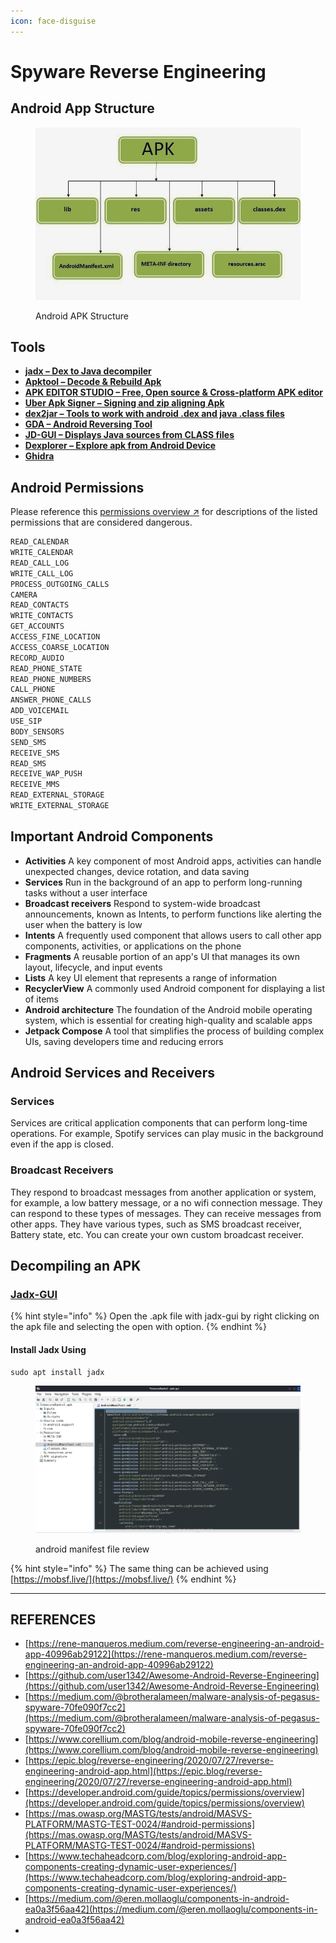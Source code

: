 ```yaml
---
icon: face-disguise
---
```


# Spyware Reverse Engineering



## Android App Structure

<figure><img src="../../../.gitbook/assets/image (1) (1).png" alt=""><figcaption><p>Android APK Structure</p></figcaption></figure>

## Tools

* [ **jadx – Dex to Java decompiler**](https://github.com/skylot/jadx)
* [**Apktool – Decode & Rebuild Apk**](https://ibotpeaches.github.io/Apktool/)
* [**APK EDITOR STUDIO – Free, Open source & Cross-platform APK editor**](https://qwertycube.com/apk-editor-studio)
* [**Uber Apk Signer – Signing and zip aligning Apk**](https://github.com/patrickfav/uber-apk-signer)
* [**dex2jar – Tools to work with android .dex and java .class files**](https://github.com/pxb1988/dex2jar)
* [**GDA – Android Reversing Tool**](https://github.com/charles2gan/GDA-android-reversing-Tool)
* [**JD-GUI – Displays Java sources from CLASS files**](https://github.com/java-decompiler/jd-gui)
* [**Dexplorer – Explore apk from Android Device**](https://play.google.com/store/apps/details?id=com.dexplorer)
* [**Ghidra**](https://ghidra-sre.org/)

## Android Permissions

Please reference this [permissions overview ↗](https://developer.android.com/guide/topics/permissions/overview#permission-groups) for descriptions of the listed permissions that are considered dangerous.

```bash
READ_CALENDAR
WRITE_CALENDAR
READ_CALL_LOG
WRITE_CALL_LOG
PROCESS_OUTGOING_CALLS
CAMERA
READ_CONTACTS
WRITE_CONTACTS
GET_ACCOUNTS
ACCESS_FINE_LOCATION
ACCESS_COARSE_LOCATION
RECORD_AUDIO
READ_PHONE_STATE
READ_PHONE_NUMBERS
CALL_PHONE
ANSWER_PHONE_CALLS
ADD_VOICEMAIL
USE_SIP
BODY_SENSORS
SEND_SMS
RECEIVE_SMS
READ_SMS
RECEIVE_WAP_PUSH
RECEIVE_MMS
READ_EXTERNAL_STORAGE
WRITE_EXTERNAL_STORAGE
```

## Important Android Components

* **Activities** A key component of most Android apps, activities can handle unexpected changes, device rotation, and data saving&#x20;
* **Services** Run in the background of an app to perform long-running tasks without a user interface&#x20;
* **Broadcast receivers** Respond to system-wide broadcast announcements, known as Intents, to perform functions like alerting the user when the battery is low&#x20;
* **Intents** A frequently used component that allows users to call other app components, activities, or applications on the phone&#x20;
* **Fragments** A reusable portion of an app's UI that manages its own layout, lifecycle, and input events&#x20;
* **Lists** A key UI element that represents a range of information&#x20;
* **RecyclerView** A commonly used Android component for displaying a list of items&#x20;
* **Android architecture** The foundation of the Android mobile operating system, which is essential for creating high-quality and scalable apps&#x20;
* **Jetpack Compose** A tool that simplifies the process of building complex UIs, saving developers time and reducing errors

## Android Services and Receivers

### Services

Services are critical application components that can perform long-time operations. For example, Spotify services can play music in the background even if the app is closed.

### Broadcast Receivers

They respond to broadcast messages from another application or system, for example, a low battery message, or a no wifi connection message. They can respond to these types of messages. They can receive messages from other apps. They have various types, such as SMS broadcast receiver, Battery state, etc. You can create your own custom broadcast receiver.

## Decompiling an APK

### [Jadx-GUI](https://github.com/java-decompiler/jd-gui)

{% hint style="info" %}
Open the .apk file with jadx-gui by right clicking on the apk file and selecting the open with option.
{% endhint %}

#### Install Jadx Using

```
sudo apt install jadx
```

<figure><img src="../../../.gitbook/assets/image (1) (1) (1).png" alt=""><figcaption><p>android manifest file review</p></figcaption></figure>

{% hint style="info" %}
The same thing can be achieved using [https://mobsf.live/](https://mobsf.live/)
{% endhint %}





***

## REFERENCES

* [https://rene-manqueros.medium.com/reverse-engineering-an-android-app-40996ab29122](https://rene-manqueros.medium.com/reverse-engineering-an-android-app-40996ab29122)
* [https://github.com/user1342/Awesome-Android-Reverse-Engineering](https://github.com/user1342/Awesome-Android-Reverse-Engineering)
* [https://medium.com/@brotheralameen/malware-analysis-of-pegasus-spyware-70fe090f7cc2](https://medium.com/@brotheralameen/malware-analysis-of-pegasus-spyware-70fe090f7cc2)
* [https://www.corellium.com/blog/android-mobile-reverse-engineering](https://www.corellium.com/blog/android-mobile-reverse-engineering)
* [https://epic.blog/reverse-engineering/2020/07/27/reverse-engineering-android-app.html](https://epic.blog/reverse-engineering/2020/07/27/reverse-engineering-android-app.html)
* [https://developer.android.com/guide/topics/permissions/overview](https://developer.android.com/guide/topics/permissions/overview)
* [https://mas.owasp.org/MASTG/tests/android/MASVS-PLATFORM/MASTG-TEST-0024/#android-permissions](https://mas.owasp.org/MASTG/tests/android/MASVS-PLATFORM/MASTG-TEST-0024/#android-permissions)
* [https://www.techaheadcorp.com/blog/exploring-android-app-components-creating-dynamic-user-experiences/](https://www.techaheadcorp.com/blog/exploring-android-app-components-creating-dynamic-user-experiences/)
* [https://medium.com/@eren.mollaoglu/components-in-android-ea0a3f56aa42](https://medium.com/@eren.mollaoglu/components-in-android-ea0a3f56aa42)
*



